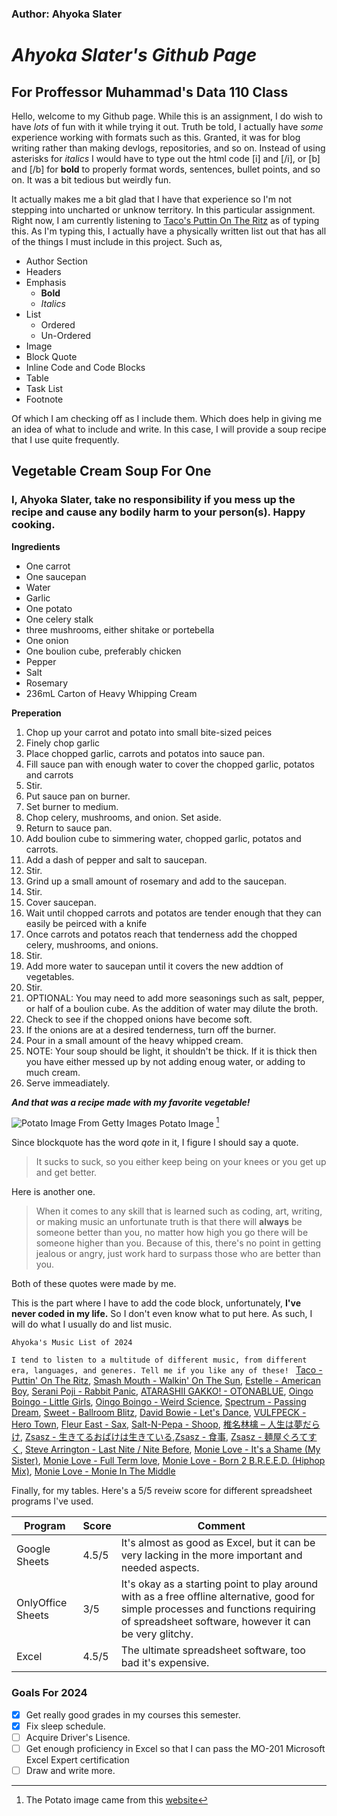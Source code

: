 ### Author: Ahyoka Slater
# ***Ahyoka Slater's Github Page***
## For Proffessor Muhammad's **Data 110** Class

Hello, welcome to my Github page. While this is an assignment, I do wish to have *lots* of fun with it while trying it out. Truth be told, I actually have *some* experience working with formats such as this. Granted, it was for blog writing rather than making devlogs, repositories, and so on. Instead of using asterisks for *italics* I would have to type out the html code [i] and [/i], or [b] and [/b] for **bold** to properly format words, sentences, bullet points, and so on. It was a bit tedious but weirdly fun.

It actually makes me a bit glad that I have that experience so I'm not stepping into uncharted or unknow territory. In this particular assignment. Right now, I am currently listening to [Taco's Puttin On The Ritz](https://www.youtube.com/watch?v=YsGjFh1ke44) as of typing this. As I'm typing this, I actually have a physically written list out that has all of the things I must include in this project. Such as,
* Author Section
* Headers
* Emphasis
  * **Bold**
  * *Italics*
* List
  * Ordered
  * Un-Ordered
* Image
* Block Quote
* Inline Code and Code Blocks
* Table
* Task List
* Footnote

Of which I am checking off as I include them. Which does help in giving me an idea of what to include and write. In this case, I will provide a soup recipe that I use quite frequently.

## Vegetable Cream Soup For One
### I, Ahyoka Slater, take no responsibility if you mess up the recipe and cause any bodily harm to your person(s). Happy cooking.

**Ingredients**
* One carrot
* One saucepan
* Water
* Garlic
* One potato
* One celery stalk
* three mushrooms, either shitake or portebella
* One onion
* One boulion cube, preferably chicken
* Pepper
* Salt
* Rosemary
* 236mL Carton of Heavy Whipping Cream

**Preperation**
1. Chop up your carrot and potato into small bite-sized peices
2. Finely chop garlic
3. Place chopped garlic, carrots and potatos into sauce pan.
4. Fill sauce pan with enough water to cover the chopped garlic, potatos and carrots
5. Stir.
6. Put sauce pan on burner.
7. Set burner to medium.
8. Chop celery, mushrooms, and onion. Set aside.
9. Return to sauce pan.
10. Add boulion cube to simmering water, chopped garlic, potatos and carrots.
11. Add a dash of pepper and salt to saucepan.
12. Stir.
13. Grind up a small amount of rosemary and add to the saucepan.
14. Stir.
15. Cover saucepan.
16. Wait until chopped carrots and potatos are tender enough that they can easily be peirced with a knife
17. Once carrots and potatos reach that tenderness add the chopped celery, mushrooms, and onions.
18. Stir.
19. Add more water to saucepan until it covers the new addtion of vegetables.
20. Stir.
21. OPTIONAL: You may need to add more seasonings such as salt, pepper, or half of a boulion cube. As the addition of water may dilute the broth.
22. Check to see if the chopped onions have become soft.
23. If the onions are at a desired tenderness, turn off the burner.
24. Pour in a small amount of the heavy whipped cream.
25. NOTE: Your soup should be light, it shouldn't be thick. If it is thick then you have either messed up by not adding enoug water, or adding to much cream.
26. Serve immeadiately.

***And that was a recipe made with my favorite vegetable!***

![Potato Image From Getty Images](https://file.garden/ZTv3q2KGxCOeljQj/intro-1689785695poto.png)
Potato Image [^1]

Since blockquote has the word *qote* in it, I figure I should say a quote.

>It sucks to suck, so you either keep being on your knees or you get up and get better.

Here is another one.

>When it comes to any skill that is learned such as coding, art, writing, or making music an unfortunate truth is that there will **always** be someone better than you, no matter how high you go there will be someone higher than you. Because of this, there's no point in getting jealous or angry, just work hard to surpass those who are better than you.

Both of these quotes were made by me.

This is the part where I have to add the code block, unfortunately, **I've never coded in my life.** So I don't even know what to put here. As such, I will do what I usually do and list music.

`Ahyoka's Music List of 2024`

`I tend to listen to a multitude of different music, from different era, languages, and generes. Tell me if you like any of these!
`
[Taco - Puttin' On The Ritz](https://www.youtube.com/watch?v=TMstTM01m28), [Smash Mouth - Walkin' On The Sun](https://www.youtube.com/watch?v=v-4pqHjpguE), [Estelle - American Boy](https://www.youtube.com/watch?v=pn2bbcRXdJ4), [Serani Poji - Rabbit Panic](https://www.youtube.com/watch?v=sI1WSL1akYs), [ATARASHII GAKKO! - OTONABLUE](https://www.youtube.com/watch?v=SMIo-O594Cs), [Oingo Boingo - Little Girls](https://www.youtube.com/watch?v=6Mfr9JxBBn0), [Oingo Boingo - Weird Science](https://www.youtube.com/watch?v=1Fe2tZsVc2s), [Spectrum - Passing Dream](https://www.youtube.com/watch?v=-LCI8M0ogyc), [Sweet - Ballroom Blitz](https://www.youtube.com/watch?v=mPQPdYttl7U), [David Bowie - Let's Dance](https://www.youtube.com/watch?v=ZoC9_udLNeU), [VULFPECK - Hero Town](https://youtu.be/l_BtsZSf2yM?si=fkWk5CPgtF0Gob14), [Fleur East - Sax](https://www.youtube.com/watch?v=3JZ4pnNtyxQ&list=RDGMEMQ1dJ7wXfLlqCjwV0xfSNbA&index=1), [Salt-N-Pepa - Shoop](https://www.youtube.com/watch?v=4vaN01VLYSQ&list=RDGMEMQ1dJ7wXfLlqCjwV0xfSNbA&index=7), [椎名林檎 – 人生は夢だらけ](https://www.youtube.com/watch?v=GDnLHd2Ei3Y&list=RDGDnLHd2Ei3Y&start_radio=1&rv=3JZ4pnNtyxQ), [Zsasz - 生きてるおばけは生きている](https://www.youtube.com/watch?v=By0XPLL2AIY),[Zsasz - 食事](https://www.youtube.com/watch?v=Jz6puuHpSM4), [Zsasz -  麺屋ぐろてすく](https://www.youtube.com/watch?v=oQ57FrYSzZ0), [Steve Arrington - Last Nite / Nite Before](https://www.youtube.com/watch?v=fwk0ht0IUgk), [Monie Love - It's a Shame (My Sister)](https://www.youtube.com/watch?v=gTLJSokfDvI), [Monie Love - Full Term love](https://www.youtube.com/watch?v=gTLJSokfDvI), [Monie Love - Born 2 B.R.E.E.D. (Hiphop Mix)](https://www.youtube.com/watch?v=KEm2SvVABZY), [Monie Love - Monie In The Middle](https://www.youtube.com/watch?v=84pk4hSzMpU)

Finally, for my tables. Here's a 5/5 reveiw score for different spreadsheet programs I've used.

| Program           | Score | Comment                                                                                                                                                                                     |
|-------------------|-------|---------------------------------------------------------------------------------------------------------------------------------------------------------------------------------------------|
| Google Sheets     | 4.5/5 | It's almost as good as Excel, but it can be very lacking in the more important and needed aspects.                                                                                          |
| OnlyOffice Sheets | 3/5   | It's okay as a starting point to play around with as a free offline alternative, good for simple processes and functions requiring of spreadsheet software, however it can be very glitchy. |
| Excel             | 4.5/5 | The ultimate spreadsheet software, too bad it's expensive.                                                                                                                                  |

### Goals For 2024
- [x] Get really good grades in my courses this semester.
- [x] Fix sleep schedule.
- [ ] Acquire Driver's Lisence.
- [ ] Get enough proficiency in Excel so that I can pass the MO-201 Microsoft Excel Expert certification
- [ ] Draw and write more.

[^1]: The Potato image came from this [website](https://www.foodrepublic.com/1294946/things-you-didnt-know-about-potatoes/) 
